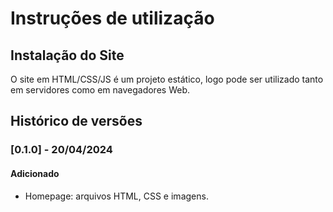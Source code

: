 # Instruções de utilização

## Instalação do Site

O site em HTML/CSS/JS é um projeto estático, logo pode ser utilizado tanto em servidores como em navegadores Web.

## Histórico de versões

### [0.1.0] - 20/04/2024
#### Adicionado
- Homepage: arquivos HTML, CSS e imagens.
  
